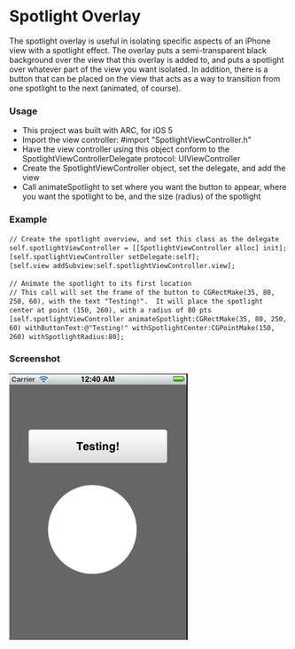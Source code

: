 Spotlight Overlay
====================
The spotlight overlay is useful in isolating specific aspects of an iPhone view with a spotlight effect.  The overlay puts a semi-transparent black background over the view that this overlay is added to, and puts a spotlight over whatever part of the view you want isolated.  In addition, there is a button that can be placed on the view that acts as a way to transition from one spotlight to the next (animated, of course).

### Usage
+ This project was built with ARC, for iOS 5
+ Import the view controller: #import "SpotlightViewController.h"
+ Have the view controller using this object conform to the SpotlightViewControllerDelegate protocol: UIViewController<SpotlightViewControllerDelegate>
+ Create the SpotlightViewController object, set the delegate, and add the view
+ Call animateSpotlight to set where you want the button to appear, where you want the spotlight to be, and the size (radius) of the spotlight

### Example

    // Create the spotlight overview, and set this class as the delegate
    self.spotlightViewController = [[SpotlightViewController alloc] init];
    [self.spotlightViewController setDelegate:self];
    [self.view addSubview:self.spotlightViewController.view];
    
    // Animate the spotlight to its first location
    // This call will set the frame of the button to CGRectMake(35, 80, 250, 60), with the text "Testing!".  It will place the spotlight center at point (150, 260), with a radius of 80 pts
    [self.spotlightViewController animateSpotlight:CGRectMake(35, 80, 250, 60) withButtonText:@"Testing!" withSpotlightCenter:CGPointMake(150, 260) withSpotlightRadius:80];

### Screenshot

![Spotlight in action](Spotlight/spotlight-screenshot.png "Spotlight in action")
